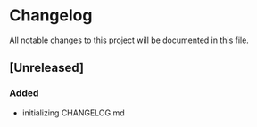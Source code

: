 # Changelog

All notable changes to this project will be documented in this file.

## [Unreleased]
### Added
-   initializing CHANGELOG.md
